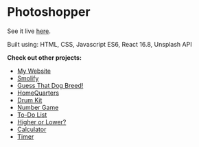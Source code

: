 # Photoshopper

See it live [here](https://sophie-tsai.github.io/Photo-Shopper/).

Built using: HTML, CSS, Javascript ES6, React 16.8, Unsplash API

**Check out other projects:**

- [My Website](https://sophietsai.com)
- [Smolify](https://sophie-tsai.github.io/smolify/)
- [Guess That Dog Breed!](https://sophie-tsai.github.io/Dog-Breed-Quiz/)
- [HomeQuarters](https://sophie-tsai.github.io/HomeQuarters)
- [Drum Kit](https://sophie-tsai.github.io/Drum-Kit/)
- [Number Game](https://sophie-tsai.github.io/Number-Game/)
- [To-Do List](https://sophie-tsai.github.io/To-Do-List/)
- [Higher or Lower?](https://sophie-tsai.github.io/Higher-Lower/)
- [Calculator](https://sophie-tsai.github.io/Calculator/)
- [Timer](https://sophie-tsai.github.io/Timer/)
